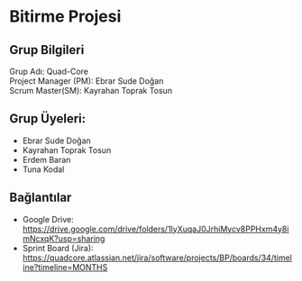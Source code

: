 # Bitirme Projesi


## Grup Bilgileri

Grup Adı: Quad-Core  
Project Manager (PM): Ebrar Sude Doğan   
Scrum Master(SM): Kayrahan Toprak Tosun  

## Grup Üyeleri:
- Ebrar Sude Doğan
- Kayrahan Toprak Tosun
- Erdem Baran
- Tuna Kodal

## Bağlantılar

- Google Drive: https://drive.google.com/drive/folders/1lyXuqaJ0JrhiMycv8PPHxm4y8imNcxqK?usp=sharing
- Sprint Board (Jira): https://quadcore.atlassian.net/jira/software/projects/BP/boards/34/timeline?timeline=MONTHS
